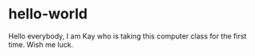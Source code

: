 # hello-world

Hello everybody, I am Kay who is taking this computer class for the first time. Wish me luck.

